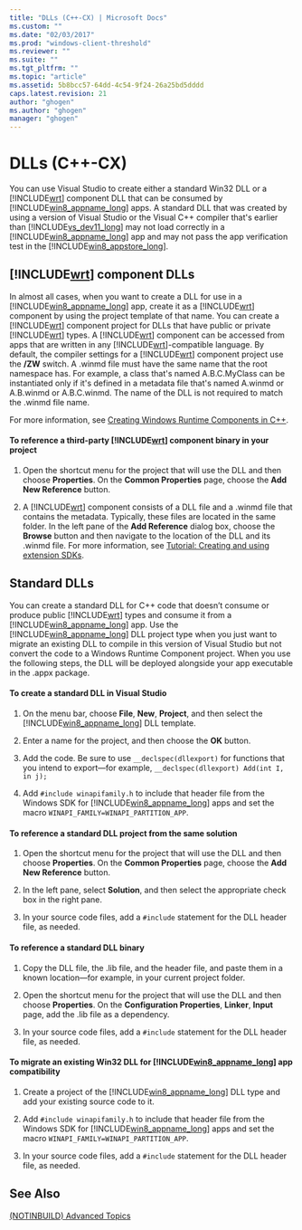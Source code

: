 ```yaml
---
title: "DLLs (C++-CX) | Microsoft Docs"
ms.custom: ""
ms.date: "02/03/2017"
ms.prod: "windows-client-threshold"
ms.reviewer: ""
ms.suite: ""
ms.tgt_pltfrm: ""
ms.topic: "article"
ms.assetid: 5b8bcc57-64dd-4c54-9f24-26a25bd5dddd
caps.latest.revision: 21
author: "ghogen"
ms.author: "ghogen"
manager: "ghogen"
---
```

# DLLs (C++-CX)
You can use Visual Studio to create either a standard Win32 DLL or a [!INCLUDE[wrt](../cppcx/includes/wrt-md.md)] component DLL that can be consumed by [!INCLUDE[win8_appname_long](../cppcx/includes/win8-appname-long-md.md)] apps. A standard DLL that was created by using a version of Visual Studio or the Visual C++ compiler that's earlier than [!INCLUDE[vs_dev11_long](../cppcx/includes/vs-dev11-long-md.md)] may not load correctly in a [!INCLUDE[win8_appname_long](../cppcx/includes/win8-appname-long-md.md)] app and may not pass the app verification test in the [!INCLUDE[win8_appstore_long](../cppcx/includes/win8-appstore-long-md.md)].  
  
## [!INCLUDE[wrt](../cppcx/includes/wrt-md.md)] component DLLs  
 In almost all cases, when you want to create a DLL for use in a [!INCLUDE[win8_appname_long](../cppcx/includes/win8-appname-long-md.md)] app, create it as a [!INCLUDE[wrt](../cppcx/includes/wrt-md.md)] component by using the project template of that name. You can create a [!INCLUDE[wrt](../cppcx/includes/wrt-md.md)] component project for DLLs that have public or private [!INCLUDE[wrt](../cppcx/includes/wrt-md.md)] types. A [!INCLUDE[wrt](../cppcx/includes/wrt-md.md)] component can be accessed from apps that are written in any [!INCLUDE[wrt](../cppcx/includes/wrt-md.md)]-compatible language. By default, the compiler settings for a [!INCLUDE[wrt](../cppcx/includes/wrt-md.md)] component project use the **/ZW** switch. A .winmd file must have the same name that the root namespace has. For example, a class that's named A.B.C.MyClass can be instantiated only if it's defined in a metadata file that's named A.winmd or A.B.winmd or A.B.C.winmd. The name of the DLL is not required to match the .winmd file name.  
  
 For more information, see [Creating Windows Runtime Components in C++](/MicrosoftDocs/windows-uwp/blob/docs/windows-apps-src/winrt-components/creating-windows-runtime-components-in-cpp.md).  
  
#### To reference a third-party [!INCLUDE[wrt](../cppcx/includes/wrt-md.md)] component binary in your project  
  
1.  Open the shortcut menu for the project that will use the DLL and then choose **Properties**. On the **Common Properties** page, choose the **Add New Reference** button.  
  
2.  A [!INCLUDE[wrt](../cppcx/includes/wrt-md.md)] component consists of a DLL file and a .winmd file that contains the metadata. Typically, these files are located in the same folder. In the left pane of the **Add Reference** dialog box, choose the **Browse** button and then navigate to the location of the DLL and its .winmd file. For more information, see [Tutorial: Creating and using extension SDKs](http://msdn.microsoft.com/en-us/001e2fca-3d56-43ab-a5e0-0561d085679f).  
  
## Standard DLLs  
 You can create a standard DLL for C++ code that doesn’t consume or produce public [!INCLUDE[wrt](../cppcx/includes/wrt-md.md)] types and consume it from a [!INCLUDE[win8_appname_long](../cppcx/includes/win8-appname-long-md.md)] app. Use the [!INCLUDE[win8_appname_long](../cppcx/includes/win8-appname-long-md.md)] DLL project type when you just want to migrate an existing DLL to compile in this version of Visual Studio but not convert the code to a Windows Runtime Component project. When you use the following steps, the DLL will be deployed alongside your app executable in the .appx package.  
  
#### To create a standard DLL in Visual Studio  
  
1.  On the menu bar, choose **File**, **New**, **Project**, and then select the [!INCLUDE[win8_appname_long](../cppcx/includes/win8-appname-long-md.md)] DLL template.  
  
2.  Enter a name for the project, and then choose the **OK** button.  
  
3.  Add the code. Be sure to use `__declspec(dllexport)` for functions that you intend to export—for example, `__declspec(dllexport) Add(int I, in j);`  
  
4.  Add `#include winapifamily.h` to include that header file from the Windows SDK for [!INCLUDE[win8_appname_long](../cppcx/includes/win8-appname-long-md.md)] apps and set the macro `WINAPI_FAMILY=WINAPI_PARTITION_APP`.  
  
#### To reference a standard DLL project from the same solution  
  
1.  Open the shortcut menu for the project that will use the DLL and then choose **Properties**. On the **Common Properties** page, choose the **Add New Reference** button.  
  
2.  In the left pane, select **Solution**, and then select the appropriate check box in the right pane.  
  
3.  In your source code files, add a `#include` statement for the DLL header file, as needed.  
  
#### To reference a standard DLL binary  
  
1.  Copy the DLL file, the .lib file, and the header file, and   paste them in a known location—for example, in your current project folder.  
  
2.  Open the shortcut menu for the project that will use the DLL and then choose **Properties**. On the **Configuration Properties**, **Linker**, **Input** page, add the .lib file as a dependency.  
  
3.  In your source code files, add a `#include` statement for the DLL header file, as needed.  
  
#### To migrate an existing Win32 DLL for [!INCLUDE[win8_appname_long](../cppcx/includes/win8-appname-long-md.md)] app compatibility  
  
1.  Create a project of the [!INCLUDE[win8_appname_long](../cppcx/includes/win8-appname-long-md.md)] DLL type and add your existing source code to it.  
  
2.  Add `#include winapifamily.h` to include that header file from the Windows SDK for [!INCLUDE[win8_appname_long](../cppcx/includes/win8-appname-long-md.md)] apps and set the macro `WINAPI_FAMILY=WINAPI_PARTITION_APP`.  
  
3.  In your source code files, add a `#include` statement for the DLL header file, as needed.  
  
## See Also  
 [(NOTINBUILD) Advanced Topics](http://msdn.microsoft.com/en-us/1ccff0cf-a6cc-47ef-a05f-eba6307b3ced)